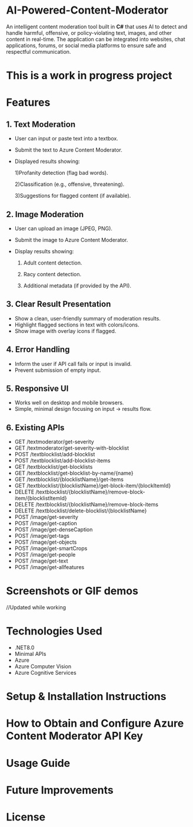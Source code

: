 # AI-Powered-Content-Moderator
An intelligent content moderation tool built in **C#** that uses AI to detect and handle harmful, offensive, or policy-violating text, images, and other content in real-time.    The application can be integrated into websites, chat applications, forums, or social media platforms to ensure safe and respectful communication.

# This is a work in progress project

# Features
## 1. Text Moderation
- User can input or paste text into a textbox.
- Submit the text to Azure Content Moderator.

- Displayed results showing:
  
  1)Profanity detection (flag bad words).
  
  2)Classification (e.g., offensive, threatening).
  
  3)Suggestions for flagged content (if available).

## 2. Image Moderation
- User can upload an image (JPEG, PNG).
- Submit the image to Azure Content Moderator.
- Display results showing:

  1) Adult content detection.
  
  2) Racy content detection.
   
  3) Additional metadata (if provided by the API).

## 3. Clear Result Presentation
- Show a clean, user-friendly summary of moderation results.
- Highlight flagged sections in text with colors/icons.
- Show image with overlay icons if flagged.

## 4. Error Handling
- Inform the user if API call fails or input is invalid.
- Prevent submission of empty input.

## 5. Responsive UI
- Works well on desktop and mobile browsers.
- Simple, minimal design focusing on input → results flow.

## 6. Existing APIs
- GET /textmoderator/get-severity 
- GET /textmoderator/get-severity-with-blocklist 
- POST /textblocklist/add-blocklist
- POST /textblocklist/add-blocklist-items 
- GET /textblocklist/get-blocklists 
- GET /textblocklist/get-blocklist-by-name/{name} 
- GET /textblocklist/{blocklistName}/get-items 
- GET /textblocklist/{blocklistName}/get-block-item/{blockItemId} 
- DELETE /textblocklist/{blocklistName}/remove-block-item/{blocklistItemId}
- DELETE /textblocklist/{blocklistName}/remove-block-items
- DELETE /textblocklist/delete-blocklist/{blocklistName}
- POST /image/get-severity
- POST /image/get-caption
- POST /image/get-denseCaption
- POST /image/get-tags
- POST /image/get-objects
- POST /image/get-smartCrops
- POST /image/get-people
- POST /image/get-text
- POST /image/get-allfeatures
  
# Screenshots or GIF demos
//Updated while working
# Technologies Used
- .NET8.0
- Minimal APIs
- Azure
- Azure Computer Vision
- Azure Cognitive Services
  
# Setup & Installation Instructions

# How to Obtain and Configure Azure Content Moderator API Key

# Usage Guide

# Future Improvements

# License

